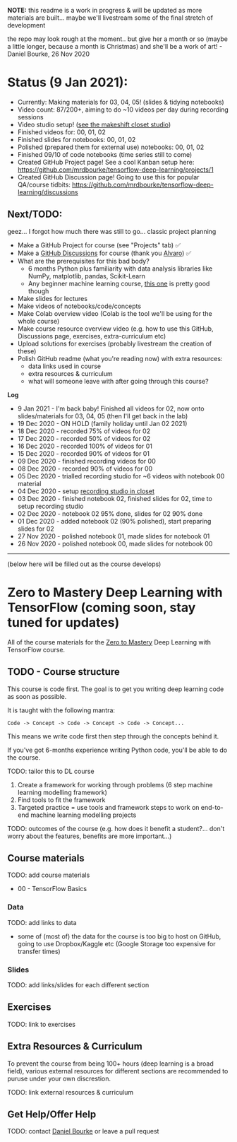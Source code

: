 **NOTE:** this readme is a work in progress & will be updated as more materials are built... maybe we'll livestream some of the final stretch of development

the repo may look rough at the moment.. but give her a month or so (maybe a little longer, because a month is Christmas) and she'll be a work of art! - Daniel Bourke, 26 Nov 2020

# Status (9 Jan 2021):

* Currently: Making materials for 03, 04, 05! (slides & tidying notebooks)
* Video count: 87/200+, aiming to do ~10 videos per day during recording sessions
* Video studio setup! ([see the makeshift closet studio](https://raw.githubusercontent.com/mrdbourke/tensorflow-deep-learning/main/images/misc-studio-setup.jpeg))
* Finished videos for: 00, 01, 02
* Finished slides for notebooks: 00, 01, 02
* Polished (prepared them for external use) notebooks: 00, 01, 02
* Finished 09/10 of code notebooks (time series still to come)
* Created GitHub Project page! See a cool Kanban setup here: https://github.com/mrdbourke/tensorflow-deep-learning/projects/1
* Created GitHub Discussion page! Going to use this for popular QA/course tidbits: https://github.com/mrdbourke/tensorflow-deep-learning/discussions

## Next/TODO:
geez... I forgot how much there was still to go... classic project planning

* Make a GitHub Project for course (see "Projects" tab) ✅
* Make a [GitHub Discussions](https://github.com/vercel/vercel/discussions/3874) for course (thank you [Alvaro](https://github.com/alvarobartt)) ✅ 
* What are the prerequisites for this bad body? 
  * 6 months Python plus familiarity with data analysis libraries like NumPy, matplotlib, pandas, Scikit-Learn
  * Any beginner machine learning course, [this one](https://dbourke.link/ZTMMLcourse) is pretty good though
* Make slides for lectures
* Make videos of notebooks/code/concepts
* Make Colab overview video (Colab is the tool we'll be using for the whole course)
* Make course resource overview video (e.g. how to use this GitHub, Discussions page, exercises, extra-curriculum etc)
* Upload solutions for exercises (probably livestream the creation of these)
* Polish GitHub readme (what you're reading now) with extra resources:
  * data links used in course
  * extra resources & curriculum
  * what will someone leave with after going through this course?
  
**Log**
* 9 Jan 2021 - I'm back baby! Finished all videos for 02, now onto slides/materials for 03, 04, 05 (then I'll get back in the lab)
* 19 Dec 2020 - ON HOLD (family holiday until Jan 02 2021) 
* 18 Dec 2020 - recorded 75% of videos for 02
* 17 Dec 2020 - recorded 50% of videos for 02
* 16 Dec 2020 - recorded 100% of videos for 01
* 15 Dec 2020 - recorded 90% of videos for 01
* 09 Dec 2020 - finished recording videos for 00
* 08 Dec 2020 - recorded 90% of videos for 00
* 05 Dec 2020 - trialled recording studio for ~6 videos with notebook 00 material
* 04 Dec 2020 - setup [recording studio in closet](https://raw.githubusercontent.com/mrdbourke/tensorflow-deep-learning/main/images/misc-studio-setup.jpeg)
* 03 Dec 2020 - finished notebook 02, finished slides for 02, time to setup recording studio
* 02 Dec 2020 - notebook 02 95% done, slides for 02 90% done
* 01 Dec 2020 - added notebook 02 (90% polished), start preparing slides for 02
* 27 Nov 2020 - polished notebook 01, made slides for notebook 01
* 26 Nov 2020 - polished notebook 00, made slides for notebook 00
  
---
(below here will be filled out as the course develops)
# Zero to Mastery Deep Learning with TensorFlow (coming soon, stay tuned for updates) 
All of the course materials for the [Zero to Mastery](https://zerotomastery.io/) Deep Learning with TensorFlow course.

## TODO - Course structure

This course is code first. The goal is to get you writing deep learning code as soon as possible.

It is taught with the following mantra:

```
Code -> Concept -> Code -> Concept -> Code -> Concept...
```

This means we write code first then step through the concepts behind it.

If you've got 6-months experience writing Python code, you'll be able to do the course.

TODO: tailor this to DL course
1. Create a framework for working through problems (6 step machine learning modelling framework)
2. Find tools to fit the framework
3. Targeted practice = use tools and framework steps to work on end-to-end machine learning modelling projects

TODO: outcomes of the course (e.g. how does it benefit a student?... don't worry about the features, benefits are more important...)

## Course materials

TODO: add course materials

* 00 - TensorFlow Basics

### Data

TODO: add links to data
* some of (most of) the data for the course is too big to host on GitHub, going to use Dropbox/Kaggle etc (Google Storage too expensive for transfer times)

### Slides

TODO: add links/slides for each different section

## Exercises

TODO: link to exercises

## Extra Resources & Curriculum

To prevent the course from being 100+ hours (deep learning is a broad field), various external resources for different sections are recommended to puruse under your own discrestion.

TODO: link external resources & curriculum

## Get Help/Offer Help

TODO: contact [Daniel Bourke](mailto:daniel@mrdbourke.com) or leave a pull request
